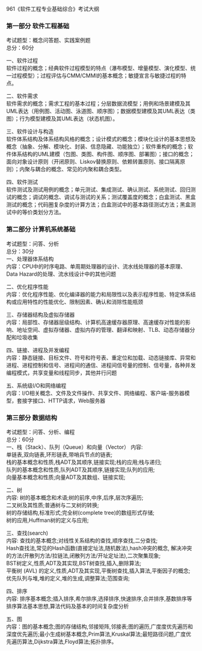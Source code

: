 961《软件工程专业基础综合》考试大纲

### 第一部分  软件工程基础  

考试题型：概念问答题、实践案例题  
总分：60分  

一、软件过程  
软件过程的概念；经典软件过程模型的特点（瀑布模型、增量模型、演化模型、统一过程模型）；过程评估与CMM/CMMI的基本概念；敏捷宣言与敏捷过程的特点。

二、软件需求  
软件需求的概念；需求工程的基本过程；分层数据流模型；用例和场景建模及其UML表达（用例图、活动图、泳道图、顺序图）；数据模型建模及其UML表达（类图）；行为模型建模及其UML表达（状态机图）。

三、软件设计与构造  
软件体系结构及体系结构风格的概念；设计模式的概念；模块化设计的基本思想及概念（抽象、分解、模块化、封装、信息隐藏、功能独立）；软件重构的概念；软件体系结构的UML建模（包图、类图、构件图、顺序图、部署图）；接口的概念；面向对象设计原则（开闭原则、Liskov替换原则、依赖转置原则、接口隔离原则）；内聚与耦合的概念、常见的内聚和耦合类型。

四、软件测试  
软件测试及测试用例的概念；单元测试、集成测试、确认测试、系统测试、回归测试的概念；调试的概念、调试与测试的关系；测试覆盖度的概念；白盒测试、黑盒测试的概念；代码圈复杂度的计算方法；白盒测试中的基本路径测试方法；黑盒测试中的等价类划分方法。


 
### 第二部分  计算机系统基础
 
考试题型：问答、分析  
总分：30分  
一、处理器体系结构  
内容：CPU中的时序电路、单周期处理器的设计、流水线处理器的基本原理、Data Hazard的处理、流水线设计中的其他问题
 
二、优化程序性能  
内容：优化程序性能、优化编译器的能力和局限性以及表示程序性能、特定体系结构或应用特性的性能优化、限制因素、确认和消除性能瓶颈
 
三、存储器结构及虚拟存储器  
内容：局部性、存储器层级结构、计算机高速缓存器原理、高速缓存对性能的影响、地址空间、虚拟存储器、虚拟内存的管理、翻译和映射、TLB、动态存储器分配和垃圾收集
 
四、链接、进程及并发编程  
内容：静态链接、目标文件、符号和符号表、重定位和加载、动态链接库、异常和进程、进程控制和信号、进程间的通信、进程间信号量的控制、信号量，各种并发编程模式，共享变量和线程同步，其他并行问题
 
五、系统级I/O和网络编程  
内容：I/O相关概念、文件及文件操作、共享文件、网络编程、客户端-服务器模型，套接字接口、HTTP请求，Web服务器


 
### 第三部分 数据结构
 
考试题型：问答、分析、编程  
总分：60分  
一、栈（Stack）、队列（Queue）和向量（Vector）
内容:  
单链表,双向链表,环形链表,带哨兵节点的链表;  
栈的基本概念和性质,栈ADT及其顺序,链接实现;栈的应用;栈与递归;  
队列的基本概念和性质,队列ADT及其顺序,链接实现;队列的应用;  
向量基本概念和性质;向量ADT及其数组、链接实现;  
 
二、树  
内容: 树的基本概念和术语;树的前序,中序,后序,层次序遍历;  
二叉树及其性质;普通树与二叉树的转换;  
树的存储结构,标准形式;完全树(complete tree)的数组形式存储;  
树的应用,Huffman树的定义与应用;  
 
三、查找(search)  
内容: 查找的基本概念;对线性关系结构的查找,顺序查找,二分查找;  
Hash查找法,常见的Hash函数(直接定址法,随机数法),hash冲突的概念, 解决冲突的方法(开散列方法/拉链法,闭散列方法/开址定址法),二次聚集现象;  
BST树定义,性质,ADT及其实现,BST树查找,插入,删除算法;  
平衡树 (AVL) 的定义,性质,ADT及其实现,平衡树查找,插入算法,平衡因子的概念;  
优先队列与堆,堆的定义,堆的生成,调整算法;范围查询;  
 
四、排序  
内容: 排序基本概念;插入排序,希尔排序,选择排序,快速排序,合并排序,基数排序等排序算法基本思想,算法代码及基本的时间复杂度分析
 
五、图  
内容：图的基本概念;图的存储结构,邻接矩阵,邻接表;图的遍历,广度度优先遍历和深度优先遍历;最小生成树基本概念,Prim算法,Kruskal算法;最短路径问题,广度优先遍历算法,Dijkstra算法,Floyd算法;拓扑排序。
